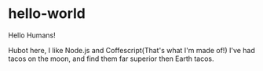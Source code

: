 hello-world
===========

Hello Humans!

Hubot here, I like Node.js and Coffescript(That's what I'm made of!)
I've had tacos on the moon, and find them far superior then Earth tacos.
